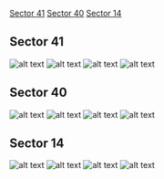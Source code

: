 [Sector 41](#sector41)
[Sector 40](#sector40)
[Sector 14](#sector14)

<a name = "sector41"></a>
## Sector 41
![alt text](/tt/KELT-20_Sector_41/KELT-20_Sector_41_a_TimeSeries.png)
![alt text](/tt/KELT-20_Sector_41/KELT-20_Sector_41_b_FoldedLightCurve.png)
![alt text](/tt/KELT-20_Sector_41/KELT-20_Sector_41_b_IndividualTransitsWithFit.png)
![alt text](/tt/KELT-20_Sector_41/KELT-20_Sector_41_c_TimingResiduals.png)

<a name = "sector40"></a>
## Sector 40
![alt text](/tt/KELT-20_Sector_40/KELT-20_Sector_40_a_TimeSeries.png)
![alt text](/tt/KELT-20_Sector_40/KELT-20_Sector_40_b_FoldedLightCurve.png)
![alt text](/tt/KELT-20_Sector_40/KELT-20_Sector_40_b_IndividualTransitsWithFit.png)
![alt text](/tt/KELT-20_Sector_40/KELT-20_Sector_40_c_TimingResiduals.png)

<a name = "sector14"></a>
## Sector 14
![alt text](/tt/KELT-20_Sector_14/KELT-20_Sector_14_a_TimeSeries.png)
![alt text](/tt/KELT-20_Sector_14/KELT-20_Sector_14_b_FoldedLightCurve.png)
![alt text](/tt/KELT-20_Sector_14/KELT-20_Sector_14_b_IndividualTransitsWithFit.png)
![alt text](/tt/KELT-20_Sector_14/KELT-20_Sector_14_c_TimingResiduals.png)

